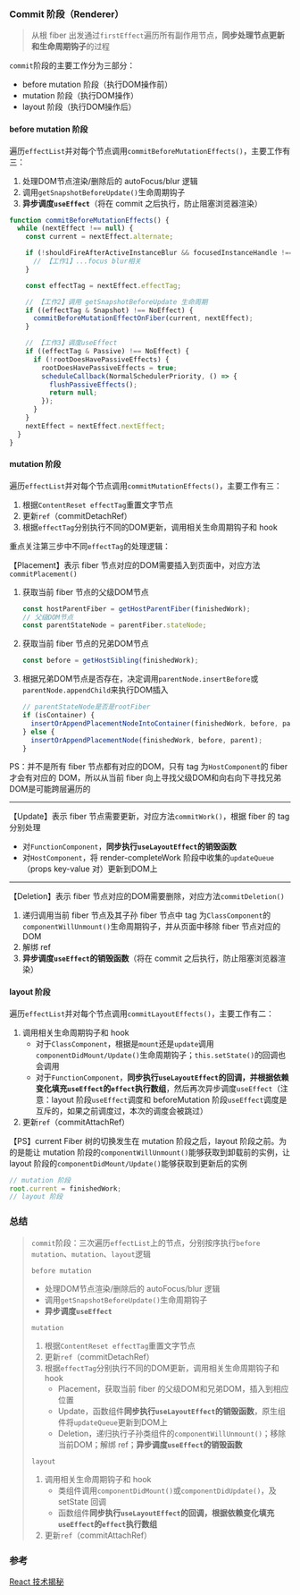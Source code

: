 ### Commit 阶段（Renderer）

> 从根 fiber 出发通过`firstEffect`遍历所有副作用节点，**同步处理节点更新和生命周期钩子**的过程

`commit`阶段的主要工作分为三部分：

- before mutation 阶段（执行DOM操作前）
- mutation 阶段（执行DOM操作）
- layout 阶段（执行DOM操作后）

#### before mutation 阶段

遍历`effectList`并对每个节点调用`commitBeforeMutationEffects()`，主要工作有三：

1. 处理DOM节点渲染/删除后的 autoFocus/blur 逻辑
2. 调用`getSnapshotBeforeUpdate()`生命周期钩子
3. **异步调度`useEffect`**（将在 commit 之后执行，防止阻塞浏览器渲染）

```typescript
function commitBeforeMutationEffects() {
  while (nextEffect !== null) {
    const current = nextEffect.alternate;

    if (!shouldFireAfterActiveInstanceBlur && focusedInstanceHandle !== null) {
      // 【工作1】...focus blur相关
    }

    const effectTag = nextEffect.effectTag;

    // 【工作2】调用 getSnapshotBeforeUpdate 生命周期
    if ((effectTag & Snapshot) !== NoEffect) {
      commitBeforeMutationEffectOnFiber(current, nextEffect);
    }

    // 【工作3】调度useEffect
    if ((effectTag & Passive) !== NoEffect) {
      if (!rootDoesHavePassiveEffects) {
        rootDoesHavePassiveEffects = true;
        scheduleCallback(NormalSchedulerPriority, () => {
          flushPassiveEffects();
          return null;
        });
      }
    }
    nextEffect = nextEffect.nextEffect;
  }
}
```

#### mutation 阶段

遍历`effectList`并对每个节点调用`commitMutationEffects()`，主要工作有三：

1. 根据`ContentReset effectTag`重置文字节点
2. 更新`ref`（commitDetachRef）
3. 根据`effectTag`分别执行不同的DOM更新，调用相关生命周期钩子和 hook

重点关注第三步中不同`effectTag`的处理逻辑：

【Placement】表示 fiber 节点对应的DOM需要插入到页面中，对应方法`commitPlacement()`

1. 获取当前 fiber 节点的父级DOM节点

   ```typescript
   const hostParentFiber = getHostParentFiber(finishedWork);
   // 父级DOM节点
   const parentStateNode = parentFiber.stateNode;
   ```

2. 获取当前 fiber 节点的兄弟DOM节点

   ```typescript
   const before = getHostSibling(finishedWork);
   ```

3. 根据兄弟DOM节点是否存在，决定调用`parentNode.insertBefore`或`parentNode.appendChild`来执行DOM插入

   ```typescript
   // parentStateNode是否是rootFiber
   if (isContainer) {
     insertOrAppendPlacementNodeIntoContainer(finishedWork, before, parent);
   } else {
     insertOrAppendPlacementNode(finishedWork, before, parent);
   }
   ```

PS：并不是所有 fiber 节点都有对应的DOM，只有 tag 为`HostComponent`的 fiber 才会有对应的 DOM，所以从当前 fiber 向上寻找父级DOM和向右向下寻找兄弟DOM是可能跨层遍历的

___

【Update】表示 fiber 节点需要更新，对应方法`commitWork()`，根据 fiber 的 tag 分别处理

- 对`FunctionComponent`，**同步执行`useLayoutEffect`的销毁函数**
- 对`HostComponent`，将 render-completeWork 阶段中收集的`updateQueue`（props key-value 对）更新到DOM上

___

【Deletion】表示 fiber 节点对应的DOM需要删除，对应方法`commitDeletion()`

1. 递归调用当前 fiber 节点及其子孙 fiber 节点中 tag 为`ClassComponent`的`componentWillUnmount()`生命周期钩子，并从页面中移除 fiber 节点对应的DOM
2. 解绑 ref
3. **异步调度`useEffect`的销毁函数**（将在 commit 之后执行，防止阻塞浏览器渲染）

#### layout 阶段

遍历`effectList`并对每个节点调用`commitLayoutEffects()`，主要工作有二：

1. 调用相关生命周期钩子和 hook
   - 对于`ClassComponent`，根据是`mount`还是`update`调用`componentDidMount/Update()`生命周期钩子；`this.setState()`的回调也会调用
   - 对于`FunctionComponent`，**同步执行`useLayoutEffect`的回调，并根据依赖变化填充`useEffect`的`effect`执行数组**，然后再次异步调度`useEffect`（注意：layout 阶段`useEffect`调度和 beforeMutation 阶段`useEffect`调度是互斥的，如果之前调度过，本次的调度会被跳过）
2. 更新`ref`（commitAttachRef）

【PS】current Fiber 树的切换发生在 mutation 阶段之后，layout 阶段之前。为的是能让 mutation 阶段的`componentWillUnmount()`能够获取到卸载前的实例，让 layout 阶段的`componentDidMount/Update()`能够获取到更新后的实例

```typescript
// mutation 阶段
root.current = finishedWork;
// layout 阶段
```

### 总结

> `commit`阶段：三次遍历`effectList`上的节点，分别按序执行`before mutation`、`mutation`、`layout`逻辑
>
> `before mutation`
>
> - 处理DOM节点渲染/删除后的 autoFocus/blur 逻辑
> - 调用`getSnapshotBeforeUpdate()`生命周期钩子
> - **异步调度`useEffect`**
>
> `mutation`
>
> 1. 根据`ContentReset effectTag`重置文字节点
> 2. 更新`ref`（commitDetachRef）
> 3. 根据`effectTag`分别执行不同的DOM更新，调用相关生命周期钩子和 hook
>    - Placement，获取当前 fiber 的父级DOM和兄弟DOM，插入到相应位置
>    - Update，函数组件**同步执行`useLayoutEffect`的销毁函数**，原生组件将`updateQueue`更新到DOM上
>    - Deletion，递归执行子孙类组件的`componentWillUnmount()`；移除当前DOM；解绑 ref；**异步调度`useEffect`的销毁函数**
>
> `layout`
>
> 1. 调用相关生命周期钩子和 hook
>    - 类组件调用`componentDidMount()`或`componentDidUpdate()`，及 setState 回调
>    - 函数组件**同步执行`useLayoutEffect`的回调，根据依赖变化填充`useEffect`的`effect`执行数组**
> 2. 更新`ref`（commitAttachRef）

### 参考

[React 技术揭秘](https://react.iamkasong.com/renderer/prepare.html)